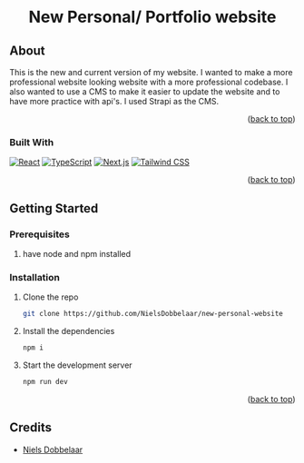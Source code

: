 <a name="readme-top"></a>

<br />
<div align="center">
  <h1 align="center">New Personal/ Portfolio website</h1>
</div>

## About

This is the new and current version of my website. I wanted to make a more professional website looking website with a more professional codebase. I also wanted to use a CMS to make it easier to update the website and to have more practice with api's. I used Strapi as the CMS.

<p align="right">(<a href="#readme-top">back to top</a>)</p>

### Built With

[![React][React-badge]][React-url]
[![TypeScript][TypeScript-badge]][TypeScript-url]
[![Next.js][Next.js-badge]][Next.js-url]
[![Tailwind CSS][Tailwind-badge]][Tailwind-url]

<p align="right">(<a href="#readme-top">back to top</a>)</p>

## Getting Started

### Prerequisites

1. have node and npm installed

### Installation

1. Clone the repo
   ```sh
   git clone https://github.com/NielsDobbelaar/new-personal-website
   ```
2. Install the dependencies
   ```sh
   npm i
   ```
3. Start the development server
   ```sh
   npm run dev
   ```

<p align="right">(<a href="#readme-top">back to top</a>)</p>

## Credits

- [Niels Dobbelaar](https://github.com/NielsDobbelaar)

[React-badge]: https://img.shields.io/badge/React-20232a?style=for-the-badge&logo=react&logoColor=61DAFB
[React-url]: https://reactjs.org/
[TypeScript-badge]: https://img.shields.io/badge/TypeScript-3178C6?style=for-the-badge&logo=typescript&logoColor=ffffff
[TypeScript-url]: https://www.typescriptlang.org/
[Next.js-badge]: https://img.shields.io/badge/Next.js-000000?style=for-the-badge&logo=next.js&logoColor=white
[Next.js-url]: https://nextjs.org/
[Tailwind-badge]: https://img.shields.io/badge/Tailwind_CSS-38B2AC?style=for-the-badge&logo=tailwindcss&logoColor=ffffff
[Tailwind-url]: https://tailwindcss.com/
